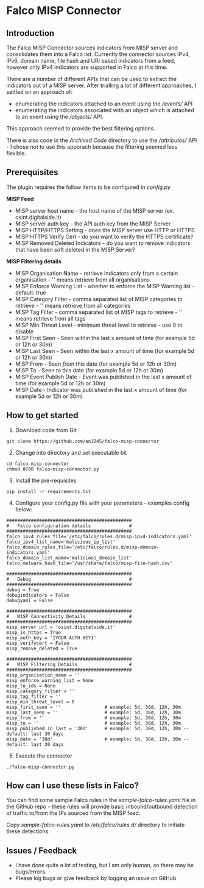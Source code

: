 # Falco MISP Connector

## Introduction
The Falco MISP Connector sources indicators from MISP server and consolidates them into a Falco list.  Currently the connector sources IPv4, IPv6, domain name, file hash and URI based indicators from a feed, however only IPv4 indicators are supported in Falco at this time.  

There are a number of different APIs that can be used to extract the indicators out of a MISP server.  After trialling a lot of different approaches, I settled on an approach of: 
- enumerating the indicators attached to an event using the */events/* API
- enumerating the indicators associated with an object which is attached to an event using the */objects/* API.  

This approach seemed to provide the best filtering options.  

There is also code in the *Archived Code* directory to use the */attributes/* API - I chose not to use this apporach because the filtering seemed less flexible.

## Prerequisites
The plugin requires the follow items to be configured in *config.py*

**MISP Feed**
- MISP server host name - the host name of the MISP server (ex. osint.digitalside.it)
- MISP server auth key - the API auth key from the MISP Server
- MISP HTTP/HTTPS Setting - does the MISP server use HTTP or HTTPS
- MISP HTTPS Verify Cert - do you want to verify the HTTPS certificate?
- MISP Removed Deleted Indicators - do you want to remove indicators that have been soft deleted in the MISP Server?

**MISP Filtering details**
- MISP Organisation Name - retrieve indicators only from a certain organisation - '' means retrieve from all organisations
- MISP Enforce Warning List - whether to enforce the MISP Warning list - default: true
- MISP Category Filter - comma separated list of MISP categories to retrieve - '' means retrieve from all categories
- MISP Tag Filter - comma separated list of MISP tags to retrieve - '' means retrieve from all tags
- MISP Min Threat Level - minimum threat level to retrieve - use 0 to disable
- MISP First Seen - Seen within the last x amount of time (for example 5d or 12h or 30m)
- MISP Last Seen - Seen within the last x amount of time (for example 5d or 12h or 30m)
- MISP From - Seen *from* this date (for example 5d or 12h or 30m)
- MISP To - Seen *to* this date (for example 5d or 12h or 30m)
- MISP Event Publish Date - Event was published in the last x amount of time (for example 5d or 12h or 30m)
- MISP Date - Indicator was published in the last x amount of time (for example 5d or 12h or 30m)

## How to get started
1. Download code from Git
```
git clone https://github.com/an1245/falco-misp-connector
```

2. Change into directory and set executable bit
```
cd falco-misp-connector
chmod 0700 falco-misp-connector.py
```

3. Install the pre-requisites
```
pip install -r requirements.txt
```

4. Configure your config.py file with your parameters - examples config below:
```
##############################################
#   Falco configuration details              #
##############################################
falco_ipv4_rules_file='/etc/falco/rules.d/misp-ipv4-indicators.yaml'
falco_ipv4_list_name='malicious_ip_list'
falco_domain_rules_file='/etc/falco/rules.d/misp-domain-indicators.yaml'
falco_domain_list_name='malicious_domain_list'
falco_malware_hash_file='/usr/share/falco/misp-file-hash.csv'

##############################################
#   Debug                                    #
##############################################
debug = True
debugindicators = False
debugyaml = False

##############################################
#   MISP Connectivity Details                #
##############################################
misp_server_url = 'osint.digitalside.it'
misp_is_https = True
misp_auth_key = '{YOUR AUTH KEY}'
misp_verifycert = False
misp_remove_deleted = True

##############################################
#   MISP Filtering Details                   #
##############################################
misp_organisation_name = ''
misp_enforce_warning_list = None
misp_to_ids = None
misp_category_filter = ''
misp_tag_filter = ''
misp_min_threat_level = 0
misp_first_seen = ''                # example: 5d, 30d, 12h, 30m
misp_last_seen = ''                 # example: 5d, 30d, 12h, 30m
misp_from = ''                      # example: 5d, 30d, 12h, 30m
misp_to = ''                        # example: 5d, 30d, 12h, 30m
misp_published_in_last = '30d'      # example: 5d, 30d, 12h, 30m -- default: last 30 days
misp_date = '30d'                   # example: 5d, 30d, 12h, 30m -- default: last 30 days
```

5. Execute the connector
```
./falco-misp-connector.py
```

## How can I use these lists in Falco?
You can find some sample Falco rules in the *sample-falco-rules.yaml* file in the GitHub repo - these rules will provide basic inbound/outbound detection of traffic to/from the IPs sourced from the MISP feed.

Copy *sample-falco-rules.yaml* to */etc/falco/rules.d/* directory to initiate these detections.

## Issues / Feedback
- I have done quite a lot of testing, but I am only human, so there may be bugs/errors.
- Please log bugs or give feedback by logging an issue on GitHub
